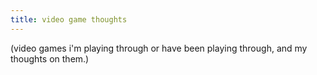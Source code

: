 ```yaml
---
title: video game thoughts
---
```

(video games i'm playing through or have been playing through, and my thoughts on them.)